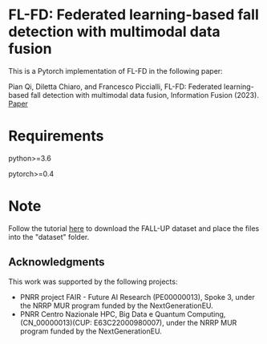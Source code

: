 # FL-FD: Federated learning-based fall detection with multimodal data fusion
This is a Pytorch implementation of FL-FD in the following paper:

Pian Qi, Diletta Chiaro, and Francesco Piccialli, FL-FD: Federated learning-based fall detection with multimodal data fusion, Information Fusion (2023). [Paper](https://www.sciencedirect.com/science/article/pii/S1566253523002063/)

# Requirements
python>=3.6

pytorch>=0.4

# Note
Follow the tutorial [here](https://github.com/jpnm561/HAR-UP/tree/master/DataBaseDownload/) to download the FALL-UP dataset and place the files into the "dataset" folder.

## Acknowledgments
This work was supported by the following projects: 

 - PNRR project FAIR -  Future AI Research (PE00000013), Spoke 3, under the NRRP MUR program funded by the NextGenerationEU.
 - PNRR Centro Nazionale HPC, Big Data e Quantum Computing, (CN\_00000013)(CUP: E63C22000980007), under the NRRP MUR program funded by the NextGenerationEU.
